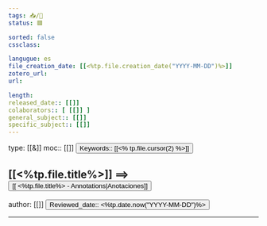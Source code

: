 ```yaml
---
tags: 📥️/📰️
status: 🟥

sorted: false
cssclass: 

langugue: es
file_creation_date: [[<%tp.file.creation_date("YYYY-MM-DD")%>]]
zotero_url:
url:

length:
released_date:: [[]]
colaborators:: [ [[]] ]
general_subject:: [[]]
specific_subject:: [[]]
---
```

type: [[&]]  moc:: [[]]
<button class="date_button_today">Keywords:: [[<% tp.file.cursor(2) %>]] </button>

## [[<%tp.file.title%>]] ==> <button class="date_button_today"> [[ <%tp.file.title%> - Annotations|Anotaciones]]</button>
author: [[]]
<button class="date_button_today">Reviewed_date:: <%tp.date.now("YYYY-MM-DD")%></button>

---
